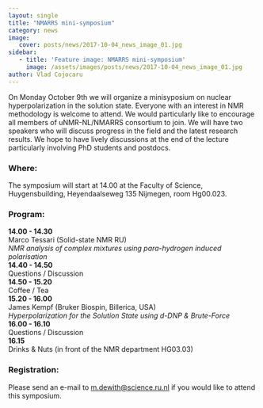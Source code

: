 ```yaml
---
layout: single
title: "NMARRS mini-symposium"
category: news
image:
   cover: posts/news/2017-10-04_news_image_01.jpg
sidebar:
   - title: 'Feature image: NMARRS mini-symposium'
     image: /assets/images/posts/news/2017-10-04_news_image_01.jpg
author: Vlad Cojocaru
---
```


<!-- ![Post Image](/assets/images/posts/news/2017-10-04_news_image_01.jpg) -->


On Monday October 9th we will organize a minisyposium on nuclear hyperpolarization in the solution state. Everyone with an interest in NMR methodology is welcome to attend. We would particularly like to encourage all members of uNMR-NL/NMARRS consortium to join. We will have two speakers who will discuss progress in the field and the latest research results. We hope to have lively discussions at the end of the lecture particularly involving PhD students and postdocs.

### Where:
The symposium will start at 14.00 at the Faculty of Science, Huygensbuilding, Heyendaalseweg 135 Nijmegen, room Hg00.023.

### Program:
**14.00 - 14.30**\
Marco Tessari (Solid-state NMR RU)\
*NMR analysis of complex mixtures using para-hydrogen induced polarisation*\
**14.40 - 14.50**\
Questions / Discussion\
**14.50 - 15.20**\
Coffee / Tea\
**15.20 - 16.00**\
James Kempf (Bruker Biospin, Billerica, USA)\
*Hyperpolarization for the Solution State using d-DNP & Brute-Force*\
**16.00 - 16.10**\
Questions / Discussion\
**16.15**\
Drinks & Nuts (in front of the NMR department HG03.03)

### Registration:
Please send an e-mail to [m.dewith@science.ru.nl](mailto:m.dewith@science.ru.nl) if you would like to attend this symposium.

